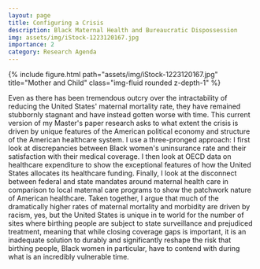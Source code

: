 ```yaml
---
layout: page
title: Configuring a Crisis
description: Black Maternal Health and Bureaucratic Dispossession
img: assets/img/iStock-1223120167.jpg
importance: 2
category: Research Agenda
---
```


{% include figure.html path="assets/img/iStock-1223120167.jpg" title="Mother and Child" class="img-fluid rounded z-depth-1" %}

Even as there has been tremendous outcry over the intractability of reducing the United States' maternal mortality rate, they have remained stubbornly stagnant and have instead gotten worse with time. This current version of my Master's paper research asks to what extent the crisis is driven by unique features of the American political economy and structure of the American healthcare system. I use a three-pronged approach: I first look at discrepancies between Black women's uninsurance rate and their satisfaction with their medical coverage. I then look at OECD data on healthcare expenditure to show the exceptional features of how the United States allocates its healthcare funding. Finally, I look at the disconnect between federal and state mandates around maternal health care in comparison to local maternal care programs to show the patchwork nature of American healthcare. Taken together, I argue that much of the dramatically higher rates of maternal mortality and morbidity are driven by racism, yes, but the United States is unique in te world for the number of sites where birthing people are subject to state surveillance and prejudiced treatment, meaning that while closing coverage gaps is important, it is an inadequate solution to durably and significantly reshape the risk that birthing people, Black women in particular, have to contend with during what is an incredibly vulnerable time. 
